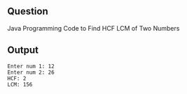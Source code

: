 ## Question
Java Programming Code to Find HCF LCM of Two Numbers

## Output
```
Enter num 1: 12
Enter num 2: 26
HCF: 2
LCM: 156
```

